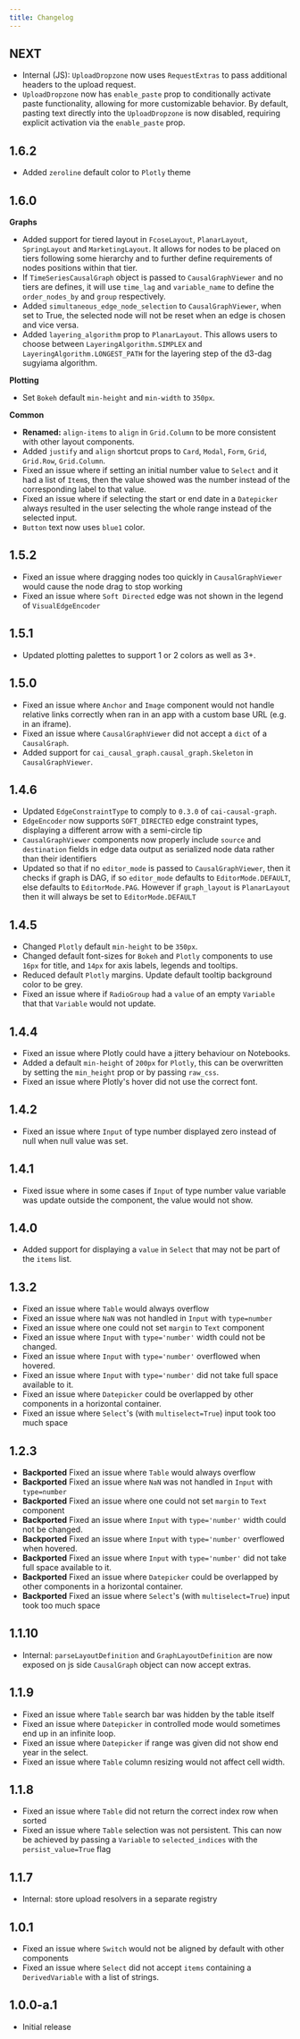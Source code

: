 ```yaml
---
title: Changelog
---
```


## NEXT

-   Internal (JS): `UploadDropzone` now uses `RequestExtras` to pass additional headers to the upload request.
-   `UploadDropzone` now has `enable_paste` prop to conditionally activate paste functionality, allowing for more customizable behavior. By default, pasting text directly into the `UploadDropzone` is now disabled, requiring explicit activation via the `enable_paste` prop.

## 1.6.2

-   Added `zeroline` default color to `Plotly` theme

## 1.6.0

**Graphs**
-   Added support for tiered layout in `FcoseLayout`, `PlanarLayout`, `SpringLayout` and `MarketingLayout`. It allows for nodes to be placed on tiers following some hierarchy and to further define requirements of nodes positions within that tier.
-   If `TimeSeriesCausalGraph` object is passed to `CausalGraphViewer` and no tiers are defines, it will use `time_lag` and `variable_name` to define the `order_nodes_by` and `group` respectively. 
-   Added `simultaneous_edge_node_selection` to `CausalGraphViewer`, when set to True, the selected node will not be reset when an edge is chosen and vice versa.
-   Added `layering_algorithm` prop to `PlanarLayout`. This allows users to choose between `LayeringAlgorithm.SIMPLEX` and `LayeringAlgorithm.LONGEST_PATH` for the layering step of the d3-dag sugyiama algorithm.

**Plotting**
-   Set `Bokeh` default `min-height` and `min-width` to `350px`.

**Common**
-   **Renamed:** `align-items` to `align` in `Grid.Column` to be more consistent with other layout components.
-   Added `justify` and `align` shortcut props to `Card`, `Modal`, `Form`, `Grid`, `Grid.Row`, `Grid.Column`.
-   Fixed an issue where if setting an initial number value to `Select` and it had a list of `Item`s, then the value showed was the number instead of the corresponding label to that value.
-   Fixed an issue where if selecting the start or end date in a `Datepicker` always resulted in the user selecting the whole range instead of the selected input. 
-   `Button` text now uses `blue1` color.

## 1.5.2

-   Fixed an issue where dragging nodes too quickly in `CausalGraphViewer` would cause the node drag to stop working
-   Fixed an issue where `Soft Directed` edge was not shown in the legend of `VisualEdgeEncoder`

## 1.5.1

-   Updated plotting palettes to support 1 or 2 colors as well as 3+.

## 1.5.0

-   Fixed an issue where `Anchor` and `Image` component would not handle relative links correctly when ran in an app with a custom base URL (e.g. in an iframe).
-   Fixed an issue where `CausalGraphViewer` did not accept a `dict` of a `CausalGraph`.
-   Added support for `cai_causal_graph.causal_graph.Skeleton` in `CausalGraphViewer`.

## 1.4.6

-   Updated `EdgeConstraintType` to comply to `0.3.0` of `cai-causal-graph`.
-   `EdgeEncoder` now supports `SOFT_DIRECTED` edge constraint types, displaying a different arrow with a semi-circle tip
-   `CausalGraphViewer` components now properly include `source` and `destination` fields in edge data output as serialized node data rather than their identifiers
-   Updated so that if no `editor_mode` is passed to `CausalGraphViewer`, then it checks if graph is DAG, if so `editor_mode` defaults to `EditorMode.DEFAULT`, else defaults to `EditorMode.PAG`. However if `graph_layout` is `PlanarLayout` then it will always be set to `EditorMode.DEFAULT`

## 1.4.5

-   Changed `Plotly` default `min-height` to be `350px`.
-   Changed default font-sizes for `Bokeh` and `Plotly` components to use `16px` for title, and `14px` for axis labels, legends and tooltips.
-   Reduced default `Plotly` margins. Update default tooltip background color to be grey.
-   Fixed an issue where if `RadioGroup` had a `value` of an empty `Variable` that that `Variable` would not update.

## 1.4.4

-   Fixed an issue where Plotly could have a jittery behaviour on Notebooks.
-   Added a default `min-height` of `200px` for `Plotly`, this can be overwritten by setting the `min_height` prop or by passing `raw_css`.
-   Fixed an issue where Plotly's hover did not use the correct font.

## 1.4.2

-   Fixed an issue where `Input` of type number displayed zero instead of null when null value was set.

## 1.4.1

-   Fixed issue where in some cases if `Input` of type number value variable was update outside the component, the value would not show.

## 1.4.0

-   Added support for displaying a `value` in `Select` that may not be part of the `items` list.

## 1.3.2

-   Fixed an issue where `Table` would always overflow
-   Fixed an issue where `NaN` was not handled in `Input` with `type=number`
-   Fixed an issue where one could not set `margin` to `Text` component
-   Fixed an issue where `Input` with `type='number'` width could not be changed.
-   Fixed an issue where `Input` with `type='number'` overflowed when hovered.
-   Fixed an issue where `Input` with `type='number'` did not take full space available to it.
-   Fixed an issue where `Datepicker` could be overlapped by other components in a horizontal container.
-   Fixed an issue where `Select`'s (with `multiselect=True`) input took too much space

## 1.2.3

-   **Backported** Fixed an issue where `Table` would always overflow
-   **Backported** Fixed an issue where `NaN` was not handled in `Input` with `type=number`
-   **Backported** Fixed an issue where one could not set `margin` to `Text` component
-   **Backported** Fixed an issue where `Input` with `type='number'` width could not be changed.
-   **Backported** Fixed an issue where `Input` with `type='number'` overflowed when hovered.
-   **Backported** Fixed an issue where `Input` with `type='number'` did not take full space available to it.
-   **Backported** Fixed an issue where `Datepicker` could be overlapped by other components in a horizontal container.
-   **Backported** Fixed an issue where `Select`'s (with `multiselect=True`) input took too much space

## 1.1.10

-   Internal: `parseLayoutDefinition` and `GraphLayoutDefinition` are now exposed on js side `CausalGraph` object can now accept extras.

## 1.1.9

-   Fixed an issue where `Table` search bar was hidden by the table itself
-   Fixed an issue where `Datepicker` in controlled mode would sometimes end up in an infinite loop.
-   Fixed an issue where `Datepicker` if range was given did not show end year in the select.
-   Fixed an issue where `Table` column resizing would not affect cell width.

## 1.1.8

-   Fixed an issue where `Table` did not return the correct index row when sorted
-   Fixed an issue where `Table` selection was not persistent. This can now be achieved by passing a `Variable` to `selected_indices` with the `persist_value=True` flag

## 1.1.7

-   Internal: store upload resolvers in a separate registry

## 1.0.1

-   Fixed an issue where `Switch` would not be aligned by default with other components
-   Fixed an issue where `Select` did not accept `items` containing a `DerivedVariable` with a list of strings.

## 1.0.0-a.1

-   Initial release
